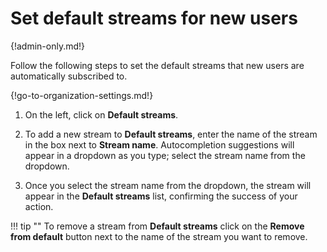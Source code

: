 # Set default streams for new users

{!admin-only.md!}

Follow the following steps to set the default streams that new users are automatically
subscribed to.

{!go-to-organization-settings.md!}

1. On the left, click on **Default streams**.

2. To add a new stream to **Default streams**, enter the name of the stream in the
box next to **Stream name**.  Autocompletion suggestions will appear in a
dropdown as you type; select the stream name from the dropdown.

3. Once you select the stream name from the dropdown, the stream will appear in
the **Default streams** list, confirming the success of your action.

!!! tip ""
    To remove a stream from **Default streams** click on the **Remove from default**
    button next to the name of the stream you want to remove.
